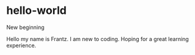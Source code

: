 # hello-world

New beginning 

Hello my name is Frantz. I am new to coding. Hoping for a great learning experience.
